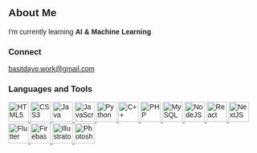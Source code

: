 <!-- Profile Section -->
<div style="font-family: Arial, sans-serif;">

  <h2>About Me</h2>
  <p>I'm currently learning <b>AI & Machine Learning</b></p>

  <!-- Contact -->
  <h3>Connect</h3>
  <p><a href="mailto:basitdayo.work@gmail.com">basitdayo.work@gmail.com</a></p>

  <!-- Languages & Tools -->
  <h3>Languages and Tools</h3>
  <p align="left">
    <!-- HTML -->
    <a href="https://www.w3.org/html/" target="_blank" rel="noreferrer">
      <img src="https://cdn.jsdelivr.net/gh/devicons/devicon/icons/html5/html5-original.svg" alt="HTML5" width="40" height="40"/>
    </a>
    <!-- CSS -->
    <a href="https://www.w3schools.com/css/" target="_blank" rel="noreferrer">
      <img src="https://cdn.jsdelivr.net/gh/devicons/devicon/icons/css3/css3-original.svg" alt="CSS3" width="40" height="40"/>
    </a>
    <!-- Java -->
    <a href="https://www.java.com" target="_blank" rel="noreferrer">
      <img src="https://cdn.jsdelivr.net/gh/devicons/devicon/icons/java/java-original.svg" alt="Java" width="40" height="40"/>
    </a>
    <!-- JavaScript -->
    <a href="https://developer.mozilla.org/en-US/docs/Web/JavaScript" target="_blank" rel="noreferrer">
      <img src="https://cdn.jsdelivr.net/gh/devicons/devicon/icons/javascript/javascript-original.svg" alt="JavaScript" width="40" height="40"/>
    </a>
    <!-- Python -->
    <a href="https://www.python.org" target="_blank" rel="noreferrer">
      <img src="https://cdn.jsdelivr.net/gh/devicons/devicon/icons/python/python-original.svg" alt="Python" width="40" height="40"/>
    </a>
    <!-- C++ -->
    <a href="https://isocpp.org/" target="_blank" rel="noreferrer">
      <img src="https://cdn.jsdelivr.net/gh/devicons/devicon/icons/cplusplus/cplusplus-original.svg" alt="C++" width="40" height="40"/>
    </a>
    <!-- PHP -->
    <a href="https://www.php.net" target="_blank" rel="noreferrer">
      <img src="https://cdn.jsdelivr.net/gh/devicons/devicon/icons/php/php-original.svg" alt="PHP" width="40" height="40"/>
    </a>
    <!-- MySQL -->
    <a href="https://www.mysql.com/" target="_blank" rel="noreferrer">
      <img src="https://cdn.jsdelivr.net/gh/devicons/devicon/icons/mysql/mysql-original.svg" alt="MySQL" width="40" height="40"/>
    </a>
    <!-- NodeJS -->
    <a href="https://nodejs.org" target="_blank" rel="noreferrer">
      <img src="https://cdn.jsdelivr.net/gh/devicons/devicon/icons/nodejs/nodejs-original.svg" alt="NodeJS" width="40" height="40"/>
    </a>
    <!-- React -->
    <a href="https://react.dev/" target="_blank" rel="noreferrer">
      <img src="https://cdn.jsdelivr.net/gh/devicons/devicon/icons/react/react-original.svg" alt="React" width="40" height="40"/>
    </a>
    <!-- NextJS -->
    <a href="https://nextjs.org/" target="_blank" rel="noreferrer">
      <img src="https://cdn.jsdelivr.net/gh/devicons/devicon/icons/nextjs/nextjs-original.svg" alt="NextJS" width="40" height="40"/>
    </a>
    <!-- Flutter -->
    <a href="https://flutter.dev" target="_blank" rel="noreferrer">
      <img src="https://cdn.jsdelivr.net/gh/devicons/devicon/icons/flutter/flutter-original.svg" alt="Flutter" width="40" height="40"/>
    </a>
    <!-- Firebase -->
    <a href="https://firebase.google.com/" target="_blank" rel="noreferrer">
      <img src="https://www.vectorlogo.zone/logos/firebase/firebase-icon.svg" alt="Firebase" width="40" height="40"/>
    </a>
    <!-- Adobe Illustrator -->
    <a href="https://www.adobe.com/products/illustrator.html" target="_blank" rel="noreferrer">
      <img src="https://cdn.jsdelivr.net/gh/devicons/devicon/icons/illustrator/illustrator-line.svg" alt="Illustrator" width="40" height="40"/>
    </a>
    <!-- Photoshop -->
    <a href="https://www.adobe.com/products/photoshop.html" target="_blank" rel="noreferrer">
      <img src="https://cdn.jsdelivr.net/gh/devicons/devicon/icons/photoshop/photoshop-line.svg" alt="Photoshop" width="40" height="40"/>
    </a>
  </p>
</div>
